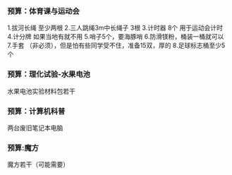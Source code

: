 ### 预算：体育课与运动会
1.拔河长绳 至少两根 
2.三人跳绳3m中长绳子  3根
3.计时器  8个  用于运动会计时
4.计分牌 如果当地有就不用
5.哨子5个，要海豚哨
6.防滑镁粉，桶装一桶就可以
7.手套 （非必须），但是怕有些同学受不住，准备15双，厚的
8.足球标志桶至少5个

### 预算：理化试验-水果电池
水果电池实验材料包若干

### 预算：计算机科普
两台废旧笔记本电脑

### 预算:魔方
魔方若干（可能需要）